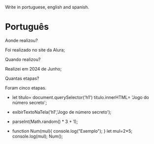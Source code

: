 Write in portuguese, english and spanish.

# Português 

Aonde realizou?

Foi realizado no site da Alura;

Quando realizou?

Realizei em 2024 de Junho;

Quantas etapas?

Foram cinco etapas.


- let titulo= document.querySelector('h1') 
titulo.innerHTML= 'Jogo do número secreto';

- exibirTextoNaTela('h1','Jogo de número secreto');

- parseInt(Math.random() * 3 + 1);

- function Num(mul){
     console.log("Exemplo");
    }
    let mul=2*5;
    console.log(mul);
     Num();
  
